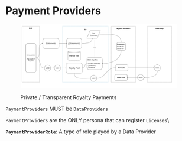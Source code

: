 # Payment Providers

<figure><img src="../../.gitbook/assets/Original Works Protocol Design - Frame 17 (1).jpg" alt=""><figcaption><p>Private / Transparent Royalty Payments</p></figcaption></figure>



`PaymentProviders` MUST be `DataProviders`

`PaymentProviders` are the ONLY persona that can register `Licenses`\


**`PaymentProviderRole`**: A type of role played by a Data Provider

